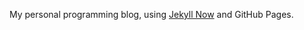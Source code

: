 My personal programming blog, using
[Jekyll Now](https://github.com/barryclark/jekyll-now) and GitHub Pages.

